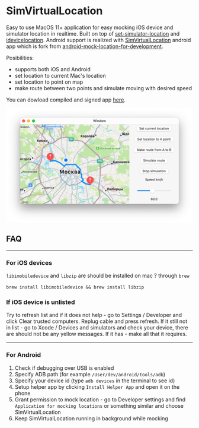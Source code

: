 # SimVirtualLocation

Easy to use MacOS 11+ application for easy mocking iOS device and simulator location in realtime. Built on top of  [set-simulator-location](https://github.com/MobileNativeFoundation/set-simulator-location) and [idevicelocation](https://github.com/JonGabilondoAngulo/idevicelocation). Android support is realized with [SimVirtualLocation](https://github.com/nexron171/android-mock-location-for-development) android app which is fork from [android-mock-location-for-development](https://github.com/amotzte/android-mock-location-for-development).

Posibilities:
- supports both iOS and Android
- set location to current Mac's location
- set location to point on map
- make route between two points and simulate moving with desired speed

You can dowload compiled and signed app [here](https://github.com/nexron171/SimVirtualLocation/releases).

![App Screen Shot](https://raw.githubusercontent.com/nexron171/SimVirtualLocation/master/assets/screenshot.png)

## FAQ
---
### For iOS devices
`libimobiledevice` and `libzip` are should be installed on mac ? through `brew`

```shell
brew install libimobiledevice && brew install libzip
```

### If iOS device is unlisted

Try to refresh list and if it does not help - go to Settings / Developer and click Clear trusted computers. Replug cable and press refresh. If it still not in list - go to Xcode / Devices and simulators and check your device, there are should not be any yellow messages. If it has - make all that it requires.

---
### For Android
1. Check if debugging over USB is enabled
1. Specify ADB path (for example `/User/dev/android/tools/adb`)
1. Specify your device id (type `adb devices` in the terminal to see id)
1. Setup helper app by clicking `Install Helper App` and open it on the phone
1. Grant permission to mock location - go to Developer settings and find `Application for mocking locations` or something similar and choose SimVirtualLocation
1. Keep SimVirtualLocation running in background while mocking